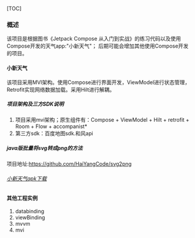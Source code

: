 [TOC]
### 概述
该项目是根据图书《Jetpack Compose 从入门到实战》的练习代码以及使用Compose开发的天气app:"小新天气"；
后期可能会增加其他使用Compose开发的项目。

#### 小新天气
该项目采用MVI架构。使用Compose进行界面开发，ViewModel进行状态管理，Retrofit实现网络数据加载。采用Hilt进行解耦。

##### 项目架构及三方SDK说明
1. 项目采用mvi架构；原生组件有：Compose + ViewModel + Hilt + retrofit + Room  + Flow + accompanist*
2. 第三方sdk：百度地图sdk.和风api
##### java版批量将svg转成png的方法
项目地址:https://github.com/HaiYangCode/svg2png

###### [小新天气apk下载](https://raw.githubusercontent.com/HaiYangCode/Compose2023Project/main/SNWeather/release/SNWeather-release.apk)



#### 其他工程实例
1. databinding
2. viewBinding
3. mvvm
4. mvi




